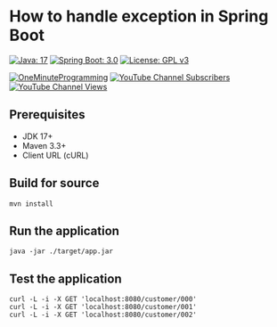 # How to handle exception in Spring Boot

[![Java: 17](https://img.shields.io/badge/Java-17+-green)](#)
[![Spring Boot: 3.0](https://img.shields.io/badge/Spring--Boot-3.0+-red)](#)
[![License: GPL v3](https://img.shields.io/badge/License-GPLv3-blue.svg)](https://www.gnu.org/licenses/gpl-3.0)

[![OneMinuteProgramming](https://img.shields.io/badge/OneMinuteProgramming-_-red?style=social&logo=youtube)](http://www.youtube.com/channel/UC7T7MMEhY8zYd6ekbDRdIhw?sub_confirmation=1)
[![YouTube Channel Subscribers](https://img.shields.io/youtube/channel/subscribers/UC7T7MMEhY8zYd6ekbDRdIhw?style=social)](#)
[![YouTube Channel Views](https://img.shields.io/youtube/channel/views/UC7T7MMEhY8zYd6ekbDRdIhw?style=social)](#)

## Prerequisites
- JDK 17+
- Maven 3.3+
- Client URL (cURL)

## Build for source
```shell
mvn install
```

## Run the application
```shell
java -jar ./target/app.jar
```

## Test the application
```shell
curl -L -i -X GET 'localhost:8080/customer/000'
curl -L -i -X GET 'localhost:8080/customer/001'
curl -L -i -X GET 'localhost:8080/customer/002'
```